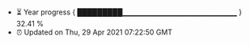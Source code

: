 - ⏳ Year progress { █████████▁▁▁▁▁▁▁▁▁▁▁▁▁▁▁▁▁▁▁▁▁ } 32.41 %
- ⏰ Updated on Thu, 29 Apr 2021 07:22:50 GMT

